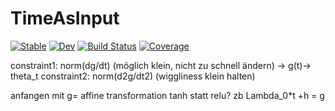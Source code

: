 # TimeAsInput

[![Stable](https://img.shields.io/badge/docs-stable-blue.svg)](https://pleibers.github.io/TimeAsInput.jl/stable/)
[![Dev](https://img.shields.io/badge/docs-dev-blue.svg)](https://pleibers.github.io/TimeAsInput.jl/dev/)
[![Build Status](https://travis-ci.com/pleibers/TimeAsInput.jl.svg?branch=main)](https://travis-ci.com/pleibers/TimeAsInput.jl)
[![Coverage](https://codecov.io/gh/pleibers/TimeAsInput.jl/branch/main/graph/badge.svg)](https://codecov.io/gh/pleibers/TimeAsInput.jl)

constraint1: norm(dg/dt)  (möglich klein, nicht zu schnell ändern) -> g(t)-> theta_t
constraint2: norm(d2g/dt2) (wiggliness klein halten)

anfangen mit g= affine transformation
tanh statt relu?
zb Lambda_0*t +h = g